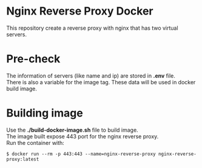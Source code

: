 # Nginx Reverse Proxy Docker
This repository create a reverse proxy with nginx that has two virtual servers.  

# Pre-check
The information of servers (like name and ip) are stored in **.env** file.  
There is also a variable for the image tag.
These data will be used in docker build image.

# Building image
Use the **./build-docker-image.sh** file to build image.  
The image built expose 443 port for the nginx reverse proxy.  
Run the container with: 
```
$ docker run --rm -p 443:443 --name=nginx-reverse-proxy nginx-reverse-proxy:latest
```